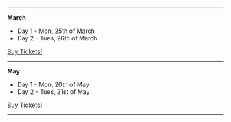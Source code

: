 <hr />
<b>March</b>

<ul> <li> Day 1 - Mon, 25th of March</li>
 <li> Day 2 - Tues, 26th of March</li>
</ul>

<div class="tickets">
<a class="buy-now" title="Buy tickets for the Deep Learning Workshop - March 2019!" href="https://www.trybooking.com/ZYMA">Buy Tickets!</a> 
</div>


<hr />

<b>May</b>


<ul> <li> Day 1 - Mon, 20th of May</li>
 <li> Day 2 - Tues, 21st of May</li>
</ul>

<div class="tickets">
<a class="buy-now" title="Buy tickets for the Deep Learning Workshop - May 2019!" href="https://www.eventbrite.com.au/e/braneshop-deep-learning-workshop-20-21-may-2019-tickets-58204512263">Buy Tickets!</a> 
</div>

<hr />
